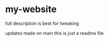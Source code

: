 # my-website
full description is best for tweaking

updates made on main
this is just a readme file

